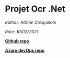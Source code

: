 # Projet Ocr .Net

_author: Adrien Croquelois_

_date: 10/02/2021_

**[Github repo](https://github.com/acroquelois/Adrien-Croquelois-Ocr)**

**[Azure devOps repo](https://dev.azure.com/acroquelois/Adrien-Croquelois-Ocr)** 